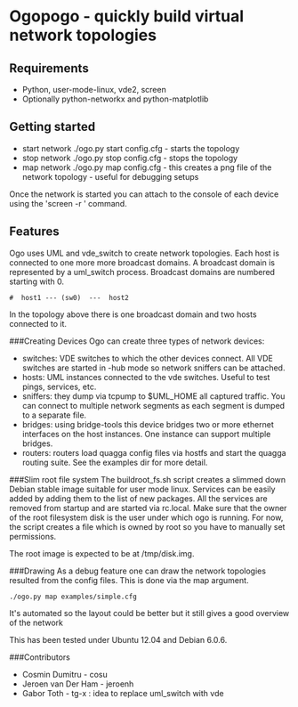 Ogopogo - quickly build virtual network topologies
=========================

Requirements
------------
* Python, user-mode-linux, vde2, screen
* Optionally python-networkx and python-matplotlib

Getting started
---------------
- start network ./ogo.py start config.cfg  - starts the topology
- stop network ./ogo.py stop config.cfg  - stops the topology
- map network ./ogo.py map config.cfg  - this creates a png file of the network topology - useful for debugging setups

Once the network is started you can attach to the console of each device using the 'screen -r <hostname>' command.



Features
--------

Ogo uses UML and vde_switch to create network topologies. Each host is connected to one more more broadcast domains.
A broadcast domain is represented by a uml_switch process. Broadcast domains are numbered starting with 0.

    #  host1 --- (sw0)  ---  host2

In the topology above there is one broadcast domain and two hosts connected to it.




###Creating Devices
Ogo can create three types of network devices:

- switches: VDE switches to which the other devices connect. All VDE switches are started in -hub mode so network sniffers can be attached.
- hosts: UML instances connected to the vde switches. Useful to test pings, services, etc.
- sniffers: they dump via tcpump to $UML_HOME all captured traffic. You can connect to multiple network segments as each segment is dumped to a separate file.
- bridges: using bridge-tools this device bridges two or more ethernet interfaces on the host instances. One instance can support multiple bridges.
- routers: routers load quagga config files via hostfs and start the quagga routing suite. See the examples dir for more detail.

###Slim root file system
The buildroot_fs.sh script creates a slimmed down Debian stable image suitable for user mode linux. Services can be easily
added by adding them to the list of new packages. All the services are removed from startup and are started via rc.local.
Make sure that the owner of the root filesystem disk is the user under which ogo is running. For now, the script creates
a file which is owned by root so you have to manually set permissions.

The root image is expected to be at /tmp/disk.img.

###Drawing
As a debug feature one can draw the network topologies resulted from the config files. This is done via the map argument.

    ./ogo.py map examples/simple.cfg

It's automated so the layout could be better but it still gives a good overview of the network


This has been tested under Ubuntu 12.04 and Debian 6.0.6.


###Contributors
- Cosmin Dumitru  - cosu
- Jeroen van Der Ham  - jeroenh
- Gabor Toth - tg-x : idea to replace uml_switch with vde
